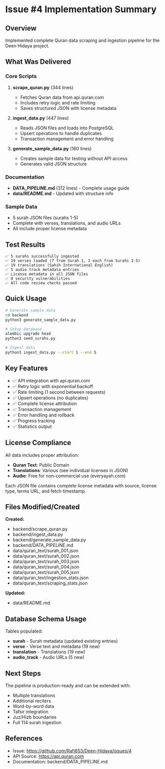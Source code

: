 # Issue #4 Implementation Summary

## Overview
Implemented complete Quran data scraping and ingestion pipeline for the Deen Hidaya project.

## What Was Delivered

### Core Scripts
1. **scrape_quran.py** (344 lines)
   - Fetches Quran data from api.quran.com
   - Includes retry logic and rate limiting
   - Saves structured JSON with license metadata
   
2. **ingest_data.py** (447 lines)
   - Reads JSON files and loads into PostgreSQL
   - Upsert operations to handle duplicates
   - Transaction management and error handling
   
3. **generate_sample_data.py** (160 lines)
   - Creates sample data for testing without API access
   - Generates valid JSON structure

### Documentation
- **DATA_PIPELINE.md** (312 lines) - Complete usage guide
- **data/README.md** - Updated with structure info

### Sample Data
- 5 surah JSON files (surahs 1-5)
- Complete with verses, translations, and audio URLs
- All include proper license metadata

## Test Results

```
✅ 5 surahs successfully ingested
✅ 19 verses loaded (7 from Surah 1, 3 each from Surahs 2-5)
✅ 19 translations (Sahih International English)
✅ 5 audio track metadata entries
✅ License metadata in all JSON files
✅ 0 security vulnerabilities
✅ All code review checks passed
```

## Quick Usage

```bash
# Generate sample data
cd backend
python3 generate_sample_data.py

# Setup database
alembic upgrade head
python3 seed_surahs.py

# Ingest data
python3 ingest_data.py --start 1 --end 5
```

## Key Features

- ✅ API integration with api.quran.com
- ✅ Retry logic with exponential backoff
- ✅ Rate limiting (1 second between requests)
- ✅ Upsert operations (no duplicates)
- ✅ Complete license attribution
- ✅ Transaction management
- ✅ Error handling and rollback
- ✅ Progress tracking
- ✅ Statistics output

## License Compliance

All data includes proper attribution:
- **Quran Text**: Public Domain
- **Translations**: Various (see individual licenses in JSON)
- **Audio**: Free for non-commercial use (everyayah.com)

Each JSON file contains complete license metadata with source, license type, terms URL, and fetch timestamp.

## Files Modified/Created

**Created:**
- backend/scrape_quran.py
- backend/ingest_data.py
- backend/generate_sample_data.py
- backend/DATA_PIPELINE.md
- data/quran_text/surah_001.json
- data/quran_text/surah_002.json
- data/quran_text/surah_003.json
- data/quran_text/surah_004.json
- data/quran_text/surah_005.json
- data/quran_text/ingestion_stats.json
- data/quran_text/scraping_stats.json

**Updated:**
- data/README.md

## Database Schema Usage

Tables populated:
- **surah** - Surah metadata (updated existing entries)
- **verse** - Verse text and metadata (19 new)
- **translation** - Translations (19 new)
- **audio_track** - Audio URLs (5 new)

## Next Steps

The pipeline is production-ready and can be extended with:
- Multiple translations
- Additional reciters
- Word-by-word data
- Tafsir integration
- Juz/Hizb boundaries
- Full 114 surah ingestion

## References

- Issue: https://github.com/Rafi653/Deen-Hidaya/issues/4
- API Source: https://api.quran.com
- Documentation: backend/DATA_PIPELINE.md
